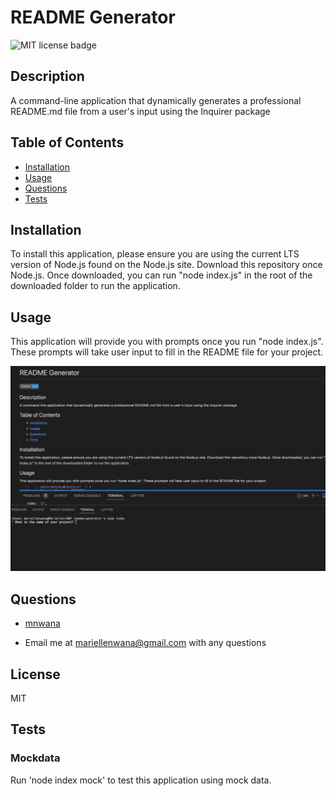
# README Generator

 
 ![MIT license badge](https://img.shields.io/badge/license-mit-blue)

## Description 
 A command-line application that dynamically generates a professional README.md file from a user's input using the Inquirer package

## Table of Contents
 - [Installation](#installation)
 - [Usage](#usage)
 - [Questions](#questions)
 - [Tests](#tests)

## Installation 
 To install this application, please ensure you are using the current LTS version of Node.js found on the Node.js site. Download this repository once Node.js. Once downloaded, you can run "node index.js" in the root of the downloaded folder to run the application.

## Usage 
 This application will provide you with prompts once you run "node index.js". These prompts will take user input to fill in the README file for your project.
 
 ![screen shot of README Generator](/assets/images/screenshot.png) 

## Questions 
 - [mnwana](https://github.com/mnwana) 

 - Email me at [mariellenwana@gmail.com](mailto:mariellenwana@gmail.com) with any questions

## License 
 MIT



## Tests
 ### Mockdata 
 Run 'node index mock' to test this application using mock data. 
 

